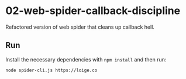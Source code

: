 # 02-web-spider-callback-discipline

Refactored version of web spider that cleans up callback hell.

## Run

Install the necessary dependencies with `npm install` and then run:

```bash
node spider-cli.js https://loige.co
```
